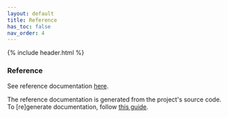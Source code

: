 ```yaml
---
layout: default
title: Reference
has_toc: false
nav_order: 4  
---
```

{% include header.html %}

### Reference

See reference documentation
<a href="{{- site.data.lib.git -}}/{{- site.data.lib.repo -}}/blob/master/dist/api/docs/{{- site.data.lib.api -}}.md" target="_blank">here</a>.

The reference documentation is generated from the project's source code. To [re]generate documentation, follow [this guide](./maintain/build#documentation).
